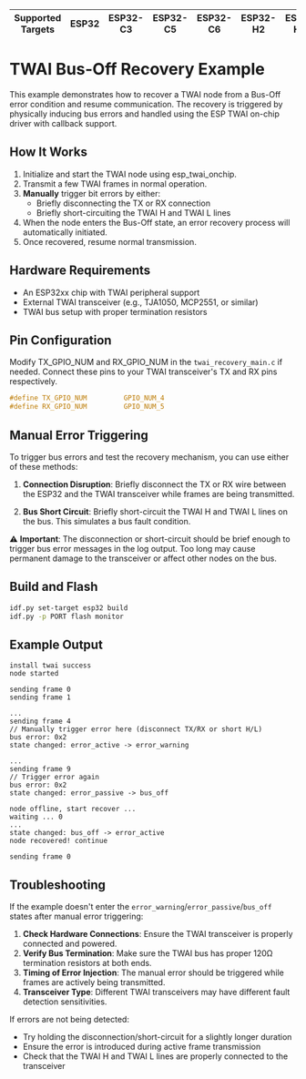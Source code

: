 | Supported Targets | ESP32 | ESP32-C3 | ESP32-C5 | ESP32-C6 | ESP32-H2 | ESP32-H21 | ESP32-P4 | ESP32-S2 | ESP32-S3 |
| ----------------- | ----- | -------- | -------- | -------- | -------- | --------- | -------- | -------- | -------- |

# TWAI Bus-Off Recovery Example
This example demonstrates how to recover a TWAI node from a Bus-Off error condition and resume communication. The recovery is triggered by physically inducing bus errors and handled using the ESP TWAI on-chip driver with callback support.

## How It Works
1. Initialize and start the TWAI node using esp_twai_onchip.
2. Transmit a few TWAI frames in normal operation.
3. **Manually** trigger bit errors by either:
   - Briefly disconnecting the TX or RX connection
   - Briefly short-circuiting the TWAI H and TWAI L lines
4. When the node enters the Bus-Off state, an error recovery process will automatically initiated.
5. Once recovered, resume normal transmission.

## Hardware Requirements
- An ESP32xx chip with TWAI peripheral support
- External TWAI transceiver (e.g., TJA1050, MCP2551, or similar)
- TWAI bus setup with proper termination resistors

## Pin Configuration
Modify TX_GPIO_NUM and RX_GPIO_NUM in the `twai_recovery_main.c` if needed. Connect these pins to your TWAI transceiver's TX and RX pins respectively.
```c
#define TX_GPIO_NUM         GPIO_NUM_4
#define RX_GPIO_NUM         GPIO_NUM_5
```

## Manual Error Triggering
To trigger bus errors and test the recovery mechanism, you can use either of these methods:

1. **Connection Disruption**: Briefly disconnect the TX or RX wire between the ESP32 and the TWAI transceiver while frames are being transmitted.

2. **Bus Short Circuit**: Briefly short-circuit the TWAI H and TWAI L lines on the bus. This simulates a bus fault condition.

⚠️ **Important**: The disconnection or short-circuit should be brief enough to trigger bus error messages in the log output. Too long may cause permanent damage to the transceiver or affect other nodes on the bus.

## Build and Flash
```sh
idf.py set-target esp32 build
idf.py -p PORT flash monitor
```

## Example Output
```
install twai success
node started

sending frame 0
sending frame 1

...
sending frame 4
// Manually trigger error here (disconnect TX/RX or short H/L)
bus error: 0x2
state changed: error_active -> error_warning

...
sending frame 9
// Trigger error again
bus error: 0x2
state changed: error_passive -> bus_off

node offline, start recover ...
waiting ... 0
...
state changed: bus_off -> error_active
node recovered! continue

sending frame 0
```

## Troubleshooting

If the example doesn't enter the `error_warning`/`error_passive`/`bus_off` states after manual error triggering:

1. **Check Hardware Connections**: Ensure the TWAI transceiver is properly connected and powered.
2. **Verify Bus Termination**: Make sure the TWAI bus has proper 120Ω termination resistors at both ends.
3. **Timing of Error Injection**: The manual error should be triggered while frames are actively being transmitted.
4. **Transceiver Type**: Different TWAI transceivers may have different fault detection sensitivities.

If errors are not being detected:
- Try holding the disconnection/short-circuit for a slightly longer duration
- Ensure the error is introduced during active frame transmission
- Check that the TWAI H and TWAI L lines are properly connected to the transceiver
